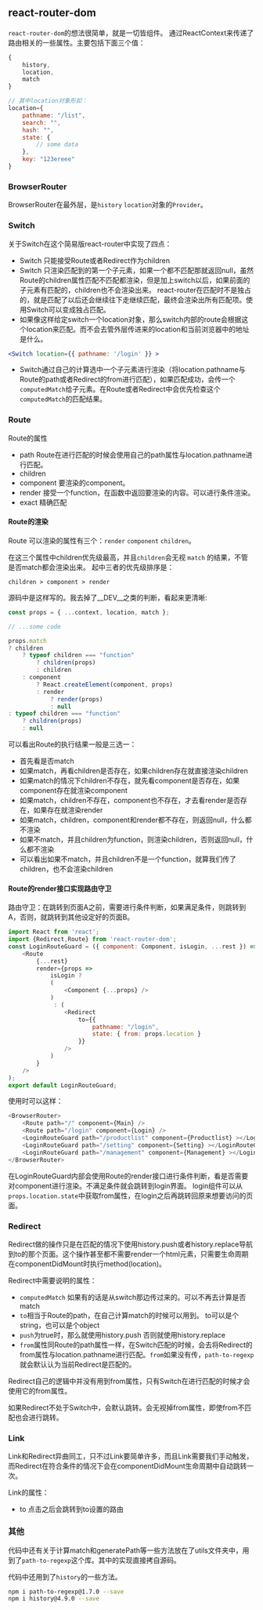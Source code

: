 ## react-router-dom

`react-router-dom`的想法很简单，就是一切皆组件。
通过ReactContext来传递了路由相关的一些属性。主要包括下面三个值：

```js
{
	history,
	location,
	match
}

// 其中location对象形如：
location={
	pathname: "/list",
	search: "",
	hash: "",
	state: {
		// some data
	},
	key: "123ereee"
}

```

### BrowserRouter

BrowserRouter在最外层，是`history` `location`对象的`Provider`。

### Switch

关于Switch在这个简易版react-router中实现了四点：

- Switch 只能接受Route或者Redirect作为children
- Switch 只渲染匹配到的第一个子元素，如果一个都不匹配那就返回null，虽然Route的children属性匹配不匹配都渲染，但是加上switch以后，如果前面的子元素有匹配的，children也不会渲染出来。
react-router在匹配时不是独占的，就是匹配了以后还会继续往下走继续匹配，最终会渲染出所有匹配项。使用Switch可以变成独占匹配。
- 如果像这样给定switch一个location对象，那么switch内部的route会根据这个location来匹配。而不会去管外层传进来的location和当前浏览器中的地址是什么。
```jsx
<Switch location={{ pathname: '/login' }} >
```

- Switch通过自己的计算选中一个子元素进行渲染（将location.pathname与Route的path或者Redirect的from进行匹配），如果匹配成功，会传一个`computedMatch`给子元素。在Route或者Redirect中会优先检查这个`computedMatch`的匹配结果。

### Route

Route的属性
- path Route在进行匹配的时候会使用自己的path属性与location.pathname进行匹配。
- children
- component 要渲染的component。
- render 接受一个function，在函数中返回要渲染的内容。可以进行条件渲染。
- exact 精确匹配

#### Route的渲染
Route 可以渲染的属性有三个：`render` `component` `children`。

在这三个属性中children优先级最高，并且`children`会无视 `match` 的结果，不管是否match都会渲染出来。
起中三者的优先级排序是：
```
children > component > render
```
源码中是这样写的。我去掉了__DEV__之类的判断，看起来更清晰:

```js
const props = { ...context, location, match };

// ...some code

props.match
? children
	? typeof children === "function"
		? children(props)
		: children
	: component
		? React.createElement(component, props)
		: render
			? render(props)
			: null
: typeof children === "function"
	? children(props)
	: null
```

可以看出Route的执行结果一般是三选一：
- 首先看是否match
- 如果match，再看children是否存在，如果children存在就直接渲染children
- 如果match的情况下children不存在，就先看component是否存在，如果component存在就渲染component
- 如果match，children不存在，component也不存在，才去看render是否存在，如果存在就渲染render
- 如果match，children，component和render都不存在，则返回null，什么都不渲染
- 如果不match，并且children为function，则渲染children，否则返回null，什么都不渲染
- 可以看出如果不match，并且children不是一个function，就算我们传了children，也不会渲染children

#### Route的render接口实现路由守卫

路由守卫：在跳转到页面A之前，需要进行条件判断，如果满足条件，则跳转到A，否则，就跳转到其他设定好的页面B。

```js
import React from 'react'; 
import {Redirect,Route} from 'react-router-dom';
const LoginRouteGuard = ({ component: Component, isLogin, ...rest }) => (
    <Route
        {...rest}
        render={props =>
            isLogin ?
            (
                <Component {...props} />
            )
             : (
                <Redirect
                    to={{
                        pathname: "/login",
                        state: { from: props.location }
                    }}
                />
            )
        }
    />
);
export default LoginRouteGuard;
```
使用时可以这样：
```js
<BrowserRouter>
	<Route path="/" component={Main} />
	<Route path="/login" component={Login} />
	<LoginRouteGuard path="/productlist" component={Productlist} ></LoginRouteGuard>
	<LoginRouteGuard path="/setting" component={Setting} ></LoginRouteGuard>
	<LoginRouteGuard path="/management" component={Management} ></LoginRouteGuard>
</BrowserRouter>
```
在LoginRouteGuard内部会使用Route的render接口进行条件判断，看是否需要对component进行渲染。不满足条件就会跳转到login界面。
login组件可以从`props.location.state`中获取from属性，在login之后再跳转回原来想要访问的页面。

### Redirect

Redirect做的操作只是在匹配的情况下使用history.push或者history.replace导航到to的那个页面。这个操作甚至都不需要render一个html元素，只需要生命周期在componentDidMount时执行method(location)。

Redirect中需要说明的属性：
- `computedMatch` 如果有的话是从switch那边传过来的。可以不再去计算是否match
- `to`相当于Route的path，在自己计算match的时候可以用到。 to可以是个string，也可以是个object
- `push`为true时，那么就使用history.push  否则就使用history.replace
- `from`属性同Route的path属性一样，在Switch匹配的时候，会去将Redirect的from属性与location.pathname进行匹配。`from`如果没有传，`path-to-regexp`就会默认认为当前Redirect是匹配的。

Redirect自己的逻辑中并没有用到from属性，只有Switch在进行匹配的时候才会使用它的from属性。

如果Redirect不处于Switch中，会默认跳转。会无视掉from属性，即使from不匹配也会进行跳转。

### Link

Link和Redirect异曲同工，只不过Link要简单许多，而且Link需要我们手动触发，而Redirect在符合条件的情况下会在componentDidMount生命周期中自动跳转一次。

Link的属性：
- to 点击之后会跳转到to设置的路由

### 其他

代码中还有关于计算match和generatePath等一些方法放在了utils文件夹中，用到了`path-to-regexp`这个库。其中的实现直接拷自源码。

代码中还用到了`history`的一些方法。

```bash
npm i path-to-regexp@1.7.0 --save
npm i history@4.9.0 --save
```

